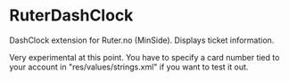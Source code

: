 RuterDashClock
======================
DashClock extension for Ruter.no (MinSide). Displays ticket information.

Very experimental at this point.  You have to specify a card number tied
to your account in "res/values/strings.xml" if you want to test it out.

